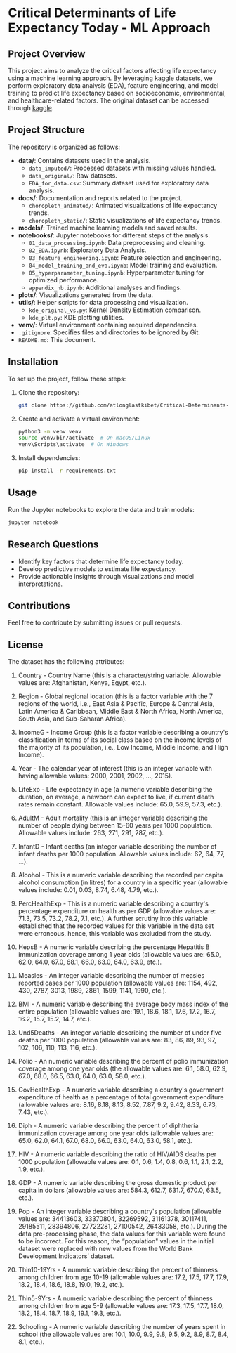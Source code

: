 
# Critical Determinants of Life Expectancy Today - ML Approach

## Project Overview

This project aims to analyze the critical factors affecting life expectancy using a machine learning approach. By leveraging kaggle datasets, we perform exploratory data analysis (EDA), feature engineering, and model training to predict life expectancy based on socioeconomic, environmental, and healthcare-related factors.
The original dataset can be accessed through [kaggle](https://www.kaggle.com/datasets/kumarajarshi/life-expectancy-who).

## Project Structure

The repository is organized as follows:

- **data/**: Contains datasets used in the analysis.
  - `data_imputed/`: Processed datasets with missing values handled.
  - `data_original/`: Raw datasets.
  - `EDA_for_data.csv`: Summary dataset used for exploratory data analysis.
- **docs/**: Documentation and reports related to the project.
  - `choropleth_animated/`: Animated visualizations of life expectancy trends.
  - `choropleth_static/`: Static visualizations of life expectancy trends.
- **models/**: Trained machine learning models and saved results.
- **notebooks/**: Jupyter notebooks for different steps of the analysis.
  - `01_data_processing.ipynb`: Data preprocessing and cleaning.
  - `02_EDA.ipynb`: Exploratory Data Analysis.
  - `03_feature_engineering.ipynb`: Feature selection and engineering.
  - `04_model_training_and_eva.ipynb`: Model training and evaluation.
  - `05_hyperparameter_tuning.ipynb`: Hyperparameter tuning for optimized performance.
  - `appendix_nb.ipynb`: Additional analyses and findings.
- **plots/**: Visualizations generated from the data.
- **utils/**: Helper scripts for data processing and visualization.
  - `kde_original_vs.py`: Kernel Density Estimation comparison.
  - `kde_plt.py`: KDE plotting utilities.
- **venv/**: Virtual environment containing required dependencies.
- `.gitignore`: Specifies files and directories to be ignored by Git.
- `README.md`: This document.

## Installation

To set up the project, follow these steps:

1. Clone the repository:
   ```bash
   git clone https://github.com/atlonglastkibet/Critical-Determinants-of-Life-Expectancy-Today.git
   ```
2. Create and activate a virtual environment:
   ```bash
   python3 -m venv venv
   source venv/bin/activate  # On macOS/Linux
   venv\Scripts\activate  # On Windows
   ```
3. Install dependencies:
   ```bash
   pip install -r requirements.txt
   ```

## Usage

Run the Jupyter notebooks to explore the data and train models:

```bash
jupyter notebook
```

## Research Questions

- Identify key factors that determine life expectancy today.
- Develop predictive models to estimate life expectancy.
- Provide actionable insights through visualizations and model interpretations.

## Contributions

Feel free to contribute by submitting issues or pull requests.

## License

The dataset has the following attributes:

1. Country - Country Name (this is a character/string variable. Allowable values are: Afghanistan, Kenya, Egypt, etc.).

2. Region - Global regional location (this is a factor variable with the 7 regions of the world, i.e., East Asia & Pacific, Europe & Central Asia, 
   Latin America & Caribbean, Middle East & North Africa, North America, South Asia, and Sub-Saharan Africa).

3. IncomeG - Income Group (this is a factor variable describing a country's classification in terms of its social class based on the income levels 
   of the majority of its population, i.e., Low Income, Middle Income, and High Income).

4. Year - The calendar year of interest (this is an integer variable with having allowable values: 2000, 2001, 2002, ..., 2015).

5. LifeExp - Life expectancy in age (a numeric variable describing the duration, on average, a newborn can expect to live, if current death rates 
   remain constant. Allowable values include: 65.0, 59.9, 57.3, etc.).

6. AdultM - Adult mortality (this is an integer variable describing the number of people dying between 15-60 years per 1000 population. Allowable 
   values include: 263, 271, 291, 287, etc.).

7. InfantD - Infant deaths (an integer variable describing the number of infant deaths per 1000 population. Allowable values include: 62, 64, 77, ...).

8. Alcohol - This is a numeric variable describing the recorded per capita alcohol consumption (in litres) for a country in a specific year (allowable 
   values include: 0.01, 0.03, 8.74, 6.48, 4.79, etc.).

9. PercHealthExp - This is a numeric variable describing a country's percentage expenditure on health as per GDP (allowable values are: 71.3, 73.5, 73.2, 
   78.2, 7.1, etc.). A further scrutiny into this variable established that the recorded values for this variable in the data set were erroneous, hence, 
   this variable was excluded from the study.

10. HepsB - A numeric variable describing the percentage Hepatitis B immunization coverage among 1 year olds (allowable values are: 65.0, 62.0, 64.0, 67.0, 
    68.1, 66.0, 63.0, 64.0, 63.9, etc.).

11. Measles - An integer variable describing the number of measles reported cases per 1000 population (allowable values are: 1154, 492, 430, 2787, 3013, 
    1989, 2861, 1599, 1141, 1990, etc.).

12. BMI - A numeric variable describing the average body mass index of the entire population (allowable values are: 19.1, 18.6, 18.1, 17.6, 17.2, 16.7, 16.2, 
    15.7, 15.2, 14.7, etc.).

13. Und5Deaths - An integer variable describing the number of under five deaths per 1000 population (allowable values are: 83, 86, 89, 93, 97, 102, 106, 110, 
    113, 116, etc.).

14. Polio - An numeric variable describing the percent of polio immunization coverage among one year olds (the allowable values are: 6.1, 58.0, 62.9, 67.0, 
    68.0, 66.5, 63.0, 64.0, 63.0, 58.0, etc.).

15. GovHealthExp - A numeric variable describing a country's government expenditure of health as a percentage of total government expenditure (allowable values 
    are: 8.16, 8.18, 8.13, 8.52, 7.87, 9.2, 9.42, 8.33, 6.73, 7.43, etc.).

16. Diph - A numeric variable describing the percent of diphtheria immunization coverage among one year olds (allowable values are: 65.0, 62.0, 64.1, 67.0, 68.0, 
    66.0, 63.0, 64.0, 63.0, 58.1, etc.).

17. HIV - A numeric variable describing the ratio of HIV/AIDS deaths per 1000 population (allowable values are: 0.1, 0.6, 1.4, 0.8, 0.6, 1.1, 2.1, 2.2, 1.9, etc.).

18. GDP - A numeric variable describing the gross domestic product per capita in dollars (allowable values are: 584.3, 612.7, 631.7, 670.0, 63.5, etc.).

19. Pop - An integer variable describing a country's population (allowable values are: 34413603, 33370804, 32269592, 31161378, 30117411, 29185511, 28394806, 27722281, 
    27100542, 26433058, etc.). During the data pre-processing phase, the data values for this variable were found to be incorrect. For this reason, the “population" 
    values in the initial dataset were replaced with new values from the World Bank Development Indicators’ dataset.

20. Thin10-19Yrs - A numeric variable describing the percent of thinness among children from age 10-19 (allowable values are: 17.2, 17.5, 17.7, 17.9, 18.2, 18.4, 18.6, 
    18.8, 19.0, 19.2, etc.).

21. Thin5-9Yrs - A numeric variable describing the percent of thinness among children from age 5-9 (allowable values are: 17.3, 17.5, 17.7, 18.0, 18.2, 18.4, 18.7, 18.9, 
    19.1, 19.3, etc.).

22. Schooling - A numeric variable describing the number of years spent in school (the allowable values are: 10.1, 10.0, 9.9, 9.8, 9.5, 9.2, 8.9, 8.7, 8.4, 8.1, etc.).
